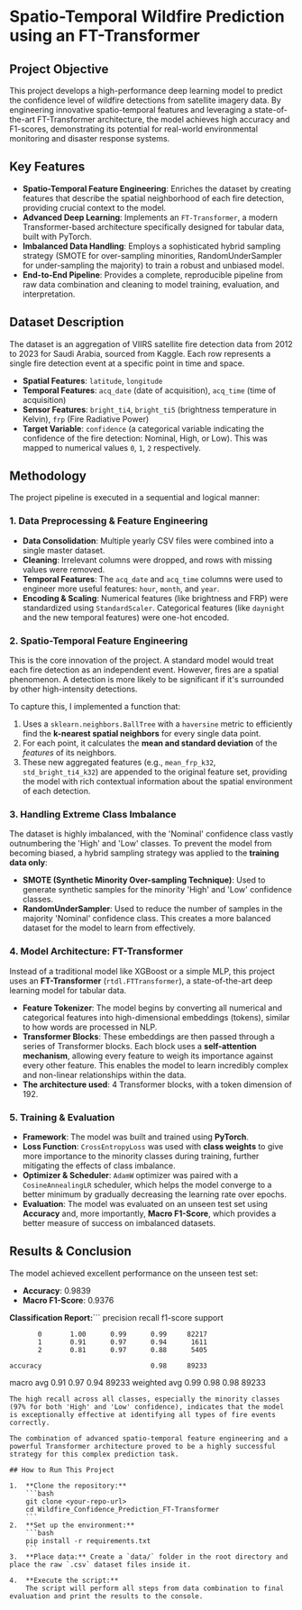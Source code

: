 # Spatio-Temporal Wildfire Prediction using an FT-Transformer

## Project Objective
This project develops a high-performance deep learning model to predict the confidence level of wildfire detections from satellite imagery data. By engineering innovative spatio-temporal features and leveraging a state-of-the-art FT-Transformer architecture, the model achieves high accuracy and F1-scores, demonstrating its potential for real-world environmental monitoring and disaster response systems.

## Key Features
- **Spatio-Temporal Feature Engineering**: Enriches the dataset by creating features that describe the spatial neighborhood of each fire detection, providing crucial context to the model.
- **Advanced Deep Learning**: Implements an `FT-Transformer`, a modern Transformer-based architecture specifically designed for tabular data, built with PyTorch.
- **Imbalanced Data Handling**: Employs a sophisticated hybrid sampling strategy (SMOTE for over-sampling minorities, RandomUnderSampler for under-sampling the majority) to train a robust and unbiased model.
- **End-to-End Pipeline**: Provides a complete, reproducible pipeline from raw data combination and cleaning to model training, evaluation, and interpretation.

## Dataset Description
The dataset is an aggregation of VIIRS satellite fire detection data from 2012 to 2023 for Saudi Arabia, sourced from Kaggle. Each row represents a single fire detection event at a specific point in time and space.

- **Spatial Features**: `latitude`, `longitude`
- **Temporal Features**: `acq_date` (date of acquisition), `acq_time` (time of acquisition)
- **Sensor Features**: `bright_ti4`, `bright_ti5` (brightness temperature in Kelvin), `frp` (Fire Radiative Power)
- **Target Variable**: `confidence` (a categorical variable indicating the confidence of the fire detection: Nominal, High, or Low). This was mapped to numerical values `0`, `1`, `2` respectively.

## Methodology

The project pipeline is executed in a sequential and logical manner:

### 1. Data Preprocessing & Feature Engineering
- **Data Consolidation**: Multiple yearly CSV files were combined into a single master dataset.
- **Cleaning**: Irrelevant columns were dropped, and rows with missing values were removed.
- **Temporal Features**: The `acq_date` and `acq_time` columns were used to engineer more useful features: `hour`, `month`, and `year`.
- **Encoding & Scaling**: Numerical features (like brightness and FRP) were standardized using `StandardScaler`. Categorical features (like `daynight` and the new temporal features) were one-hot encoded.

### 2. Spatio-Temporal Feature Engineering
This is the core innovation of the project. A standard model would treat each fire detection as an independent event. However, fires are a spatial phenomenon. A detection is more likely to be significant if it's surrounded by other high-intensity detections.

To capture this, I implemented a function that:
1.  Uses a `sklearn.neighbors.BallTree` with a `haversine` metric to efficiently find the **k-nearest spatial neighbors** for every single data point.
2.  For each point, it calculates the **mean and standard deviation** of the *features* of its neighbors.
3.  These new aggregated features (e.g., `mean_frp_k32`, `std_bright_ti4_k32`) are appended to the original feature set, providing the model with rich contextual information about the spatial environment of each detection.

### 3. Handling Extreme Class Imbalance
The dataset is highly imbalanced, with the 'Nominal' confidence class vastly outnumbering the 'High' and 'Low' classes. To prevent the model from becoming biased, a hybrid sampling strategy was applied to the **training data only**:
- **SMOTE (Synthetic Minority Over-sampling Technique)**: Used to generate synthetic samples for the minority 'High' and 'Low' confidence classes.
- **RandomUnderSampler**: Used to reduce the number of samples in the majority 'Nominal' confidence class.
This creates a more balanced dataset for the model to learn from effectively.

### 4. Model Architecture: FT-Transformer
Instead of a traditional model like XGBoost or a simple MLP, this project uses an **FT-Transformer** (`rtdl.FTTransformer`), a state-of-the-art deep learning model for tabular data.
- **Feature Tokenizer**: The model begins by converting all numerical and categorical features into high-dimensional embeddings (tokens), similar to how words are processed in NLP.
- **Transformer Blocks**: These embeddings are then passed through a series of Transformer blocks. Each block uses a **self-attention mechanism**, allowing every feature to weigh its importance against every other feature. This enables the model to learn incredibly complex and non-linear relationships within the data.
- **The architecture used**: 4 Transformer blocks, with a token dimension of 192.

### 5. Training & Evaluation
- **Framework**: The model was built and trained using **PyTorch**.
- **Loss Function**: `CrossEntropyLoss` was used with **class weights** to give more importance to the minority classes during training, further mitigating the effects of class imbalance.
- **Optimizer & Scheduler**: `AdamW` optimizer was paired with a `CosineAnnealingLR` scheduler, which helps the model converge to a better minimum by gradually decreasing the learning rate over epochs.
- **Evaluation**: The model was evaluated on an unseen test set using **Accuracy** and, more importantly, **Macro F1-Score**, which provides a better measure of success on imbalanced datasets.

## Results & Conclusion

The model achieved excellent performance on the unseen test set:
- **Accuracy**: 0.9839
- **Macro F1-Score**: 0.9376

**Classification Report:**```
              precision    recall  f1-score   support

           0       1.00      0.99      0.99     82217
           1       0.91      0.97      0.94      1611
           2       0.81      0.97      0.88      5405

    accuracy                           0.98     89233
   macro avg       0.91      0.97      0.94     89233
weighted avg       0.99      0.98      0.98     89233
```
The high recall across all classes, especially the minority classes (97% for both 'High' and 'Low' confidence), indicates that the model is exceptionally effective at identifying all types of fire events correctly.

The combination of advanced spatio-temporal feature engineering and a powerful Transformer architecture proved to be a highly successful strategy for this complex prediction task.

## How to Run This Project

1.  **Clone the repository:**
    ```bash
    git clone <your-repo-url>
    cd Wildfire_Confidence_Prediction_FT-Transformer
    ```
2.  **Set up the environment:**
    ```bash
    pip install -r requirements.txt
    ```
3.  **Place data:** Create a `data/` folder in the root directory and place the raw `.csv` dataset files inside it.

4.  **Execute the script:**
    The script will perform all steps from data combination to final evaluation and print the results to the console.
